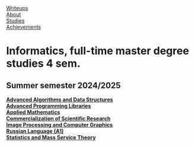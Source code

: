 <link rel="stylesheet" href="/assets/style.css">

<div class="nav-menu">
  <div class="nav-item"><a href="/writeups/">Writeups</a></div>
  <div class="separator"></div>
  <div class="nav-item"><a href="/">About</a></div>
  <div class="separator"></div>
  <div class="nav-item"><a href="/studies/">Studies</a></div>
  <div class="separator"></div>
  <div class="nav-item"><a href="/achievements/">Achievements</a></div>
</div>

# Informatics, full-time master degree studies 4 sem.
## Summer semester 2024/2025
[**Advanced Algorithms and Data Structures**](/studies/advanced-algorithms-and-data-structures/)  
[**Advanced Programming Libraries**](/studies/advanced-programming-libraries/)  
[**Applied Mathematics**](/studies/applied-mathematics/)  
[**Commercialization of Scientific Research**](/studies/commercialization-of-scientific-research/)  
[**Image Processing and Computer Graphics**](/studies/image-processing-and-computer-graphics/)  
[**Russian Language (A1)**](/studies/russian-language/)  
[**Statistics and Mass Service Theory**](/studies/statistics-and-mass-service-theory/)
